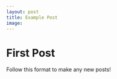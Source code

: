 ```yaml
---
layout: post
title: Example Post
image:
---
```


# First Post

Follow this format to make any new posts!

